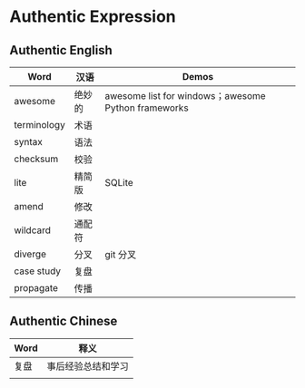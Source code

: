 # Authentic Expression

## Authentic English

| Word        | 汉语   | Demos                                               |
| ----------- | ------ | --------------------------------------------------- |
| awesome     | 绝妙的 | awesome list for windows；awesome Python frameworks |
| terminology | 术语   |                                                     |
| syntax      | 语法   |                                                     |
| checksum    | 校验   |                                                     |
| lite        | 精简版 | SQLite                                              |
| amend       | 修改   |                                                     |
| wildcard    | 通配符 |                                                     |
| diverge     | 分叉   | git 分叉                                            |
| case study  | 复盘   |                                                     |
| propagate   | 传播   |                                                     |

## Authentic Chinese

| Word | 释义               |
| ---- | ------------------ |
| 复盘 | 事后经验总结和学习 |
|      |                    |

